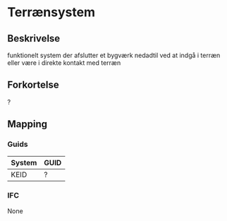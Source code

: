 # Terrænsystem

## Beskrivelse

funktionelt system der afslutter et bygværk nedadtil ved at
indgå i terræn eller være i direkte kontakt med terræn

## Forkortelse

?

## Mapping

### Guids

| System | GUID |
| ------ | ---- |
| KEID   | ?    |

### IFC

None

